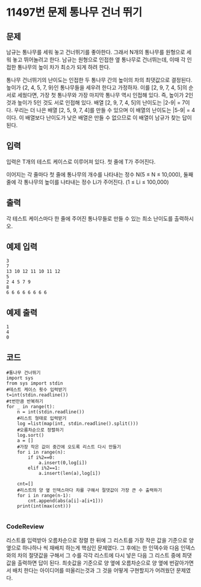 # 11497번 문제 통나무 건너 뛰기
## 문제
남규는 통나무를 세워 놓고 건너뛰기를 좋아한다. 그래서 N개의 통나무를 원형으로 세워 놓고 뛰어놀려고 한다. 남규는 원형으로 인접한 옆 통나무로 건너뛰는데, 이때 각 인접한 통나무의 높이 차가 최소가 되게 하려 한다.



통나무 건너뛰기의 난이도는 인접한 두 통나무 간의 높이의 차의 최댓값으로 결정된다. 높이가 {2, 4, 5, 7, 9}인 통나무들을 세우려 한다고 가정하자. 이를 [2, 9, 7, 4, 5]의 순서로 세웠다면, 가장 첫 통나무와 가장 마지막 통나무 역시 인접해 있다. 즉, 높이가 2인 것과 높이가 5인 것도 서로 인접해 있다. 배열 [2, 9, 7, 4, 5]의 난이도는 |2-9| = 7이다. 우리는 더 나은 배열 [2, 5, 9, 7, 4]를 만들 수 있으며 이 배열의 난이도는 |5-9| = 4이다. 이 배열보다 난이도가 낮은 배열은 만들 수 없으므로 이 배열이 남규가 찾는 답이 된다.

## 입력
입력은 T개의 테스트 케이스로 이루어져 있다. 첫 줄에 T가 주어진다.

이어지는 각 줄마다 첫 줄에 통나무의 개수를 나타내는 정수 N(5 ≤ N ≤ 10,000), 둘째 줄에 각 통나무의 높이를 나타내는 정수 Li가 주어진다. (1 ≤ Li ≤ 100,000)

## 출력
각 테스트 케이스마다 한 줄에 주어진 통나무들로 만들 수 있는 최소 난이도를 출력하시오.

## 예제 입력
``` 
3
7
13 10 12 11 10 11 12
5
2 4 5 7 9
8
6 6 6 6 6 6 6 6
```

## 예제 출력
```
1
4
0
```

## 코드
```
#통나무 건너뛰기
import sys
from sys import stdin
#테스트 케이스 횟수 입력받기
t=int(stdin.readline())
#t번만큼 반복하기
for _ in range(t):
    n = int(stdin.readline())
    #리스트 형태로 입력받기
    log =list(map(int, stdin.readline().split()))
    #오름차순으로 정렬하기
    log.sort()
    a = []
    #가장 작은 값이 중간에 오도록 리스트 다시 만들기
    for i in range(n):
        if i%2==0:
            a.insert(0,log[i])
        elif i%2==1:
            a.insert(len(a),log[i])

    cnt=[]
    #리스트의 양 옆 인덱스마다 차를 구해서 절댓값이 가장 큰 수 출력하기
    for i in range(n-1):
        cnt.append(abs(a[i]-a[i+1]))
    print(int(max(cnt)))
 
 ```
 
 
 ### CodeReview

리스트를 입력받아 오름차순으로 정렬 한 뒤에 그 리스트를 가장 작은 값을
기준으로 양옆으로 하나하나 씩 재배치 하는게 핵심인 문제였다. 그 후에는
한 인덱수와 다음 인덱스와의 차의 절댓값을 구해서 그 수를 각각 리스트에
다시 넣은 다음 그 리스트 중에 최댓값을 출력하면 답이 된다.
최솟값을 기준으로 양 옆에 오름차순으로 양 옆에 번갈아가면서 배치 한다는
아이디어를 떠올리는것과 그 것을 어떻게 구현할지가 어려웠던 문제였다.
    
    
